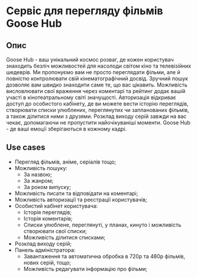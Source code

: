 # Сервіс для перегляду фільмів Goose Hub

## Опис

Goose Hub - ваш унікальний космос розваг, де кожен користувач знаходить безліч можливостей для насолоди світом 
кіно та телевізійних шедеврів. 
Ми пропонуємо вам не просто переглядати фільми, але й повністю контролювати свій кінематографічний досвід. 
Зручний пошук дозволяє вам швидко знаходити саме те, що вас цікавить. 
Можливість висловлювати свої враження через коментарі та рейтинг додає вашій участі в кінотеатральному світі значущості. 
Авторизація відкриває доступ до особистого кабінету, де ви можете вести історію переглядів, створювати списки улюблених, 
переглянутих чи запланованих фільмів, а також ділитися ними з друзями. 
Розклад виходу серій завжди на вас чекає, допомагаючи не пропустити найочікуваніші моменти.
Goose Hub - де ваші емоції зберігаються в кожному кадрі.

## Use cases
- Перегляд фільмів, аніме, серіалів тощо;
- Можливість пошуку:
    - За назвою;
    - За жанром;
    - За роком випуску;
- Можливість писати та відповідати на коментарі;
- Можливість авторизації та реєстрації користувачів; 
- Особистий кабінет користувача:
    - Історія переглядів;
    - Історія коментарів;
    - Списки улюблене, переглянуті, у планах, кинуто і можливість створювати свої списки;
    - Можливість ділитися списками;
- Розклад виходу серій;
- Панель адміністратора:
    - Завантаження та автоматична обробка в 720p та 480p фільмів, нових серій, тощо;
    - Можливість редагувати інформацію про фільми;
